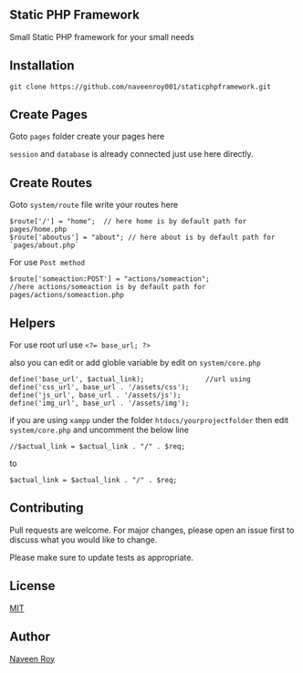 ## Static PHP Framework
Small Static PHP framework for your small needs


## Installation

`git clone https://github.com/naveenroy001/staticphpframework.git`


## Create Pages 

Goto `pages` folder create your pages here

`session` and `database` is already connected just use here directly.


## Create Routes 
Goto `system/route` file write your routes here

````
$route['/'] = "home";  // here home is by default path for pages/home.php
$route['aboutus'] = "about"; // here about is by default path for `pages/about.php`

````

For use `Post method` 

````
$route['someaction:POST'] = "actions/someaction";  
//here actions/someaction is by default path for pages/actions/someaction.php

````

## Helpers

For use root url use `<?= base_url; ?>`

also you can edit or add globle variable by edit on `system/core.php`

````
define('base_url', $actual_link);				//url using
define('css_url', base_url . '/assets/css');
define('js_url', base_url . '/assets/js');
define('img_url', base_url . '/assets/img');
````


if you are using `xampp` under the folder `htdocs/yourprojectfolder` then edit `system/core.php` 
  and uncomment the below line
  
  ````
  //$actual_link = $actual_link . "/" . $req;
  ````
  
  to
  
  `$actual_link = $actual_link . "/" . $req;`
  

## Contributing
Pull requests are welcome. For major changes, please open an issue first to discuss what you would like to change.

Please make sure to update tests as appropriate.

## License
[MIT](https://choosealicense.com/licenses/mit/)


## Author
[Naveen Roy](https://github.com/naveenroy001)

